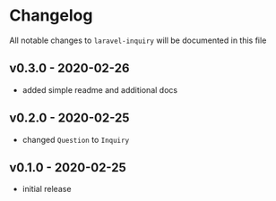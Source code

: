 # Changelog

All notable changes to `laravel-inquiry` will be documented in this file

## v0.3.0 - 2020-02-26

- added simple readme and additional docs

## v0.2.0 - 2020-02-25

- changed `Question` to `Inquiry`

## v0.1.0 - 2020-02-25

- initial release
